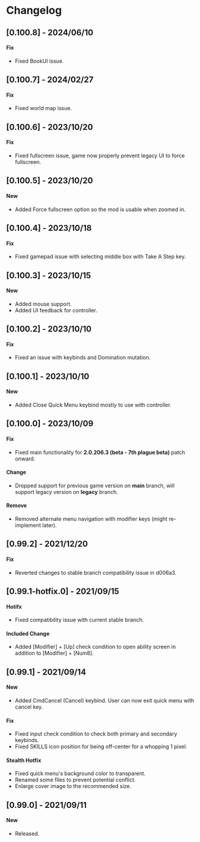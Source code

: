 # Changelog

## [0.100.8] - 2024/06/10
#### Fix
- Fixed BookUI issue.

## [0.100.7] - 2024/02/27
#### Fix
- Fixed world map issue.

## [0.100.6] - 2023/10/20
#### Fix
- Fixed fullscreen issue, game now properly prevent legacy UI to force fullscreen.

## [0.100.5] - 2023/10/20
#### New
- Added Force fullscreen option so the mod is usable when zoomed in.

## [0.100.4] - 2023/10/18
#### Fix
- Fixed gamepad issue with selecting middle box with Take A Step key.

## [0.100.3] - 2023/10/15
#### New
- Added mouse support.
- Added UI feedback for controller.

## [0.100.2] - 2023/10/10
#### Fix
- Fixed an issue with keybinds and Domination mutation.

## [0.100.1] - 2023/10/10
#### New
- Added Close Quick Menu keybind mostly to use with controller.

## [0.100.0] - 2023/10/09
#### Fix
- Fixed main functionality for **2.0.206.3 (beta - 7th plague beta)** patch onward.
#### Change
- Dropped support for previous game version on **main** branch, will support legacy version on **legacy** branch.
#### Remove
- Removed alternate menu navigation with modifier keys (might re-implement later).

## [0.99.2] - 2021/12/20
#### Fix
- Reverted changes to stable branch compatibility issue in d006a3.

## [0.99.1-hotfix.0] - 2021/09/15
#### Hotifx
- Fixed compatibility issue with current stable branch.

#### Included Change
- Added [Modifier] + [Up] check condition to open ability screen in addition to [Modifier] + [Num8].

## [0.99.1] - 2021/09/14
#### New
- Added CmdCancel (Cancel) keybind. User can now exit quick menu with cancel key.
#### Fix
- Fixed input check condition to check both primary and secondary keybinds.
- Fixed SKILLS icon position for being off-center for a whopping 1 pixel.

#### Stealth Hotfix
- Fixed quick menu's background color to transparent.
- Renamed some files to prevent potential conflict.
- Enlarge cover image to the recommended size.

## [0.99.0] - 2021/09/11
#### New
- Released.
